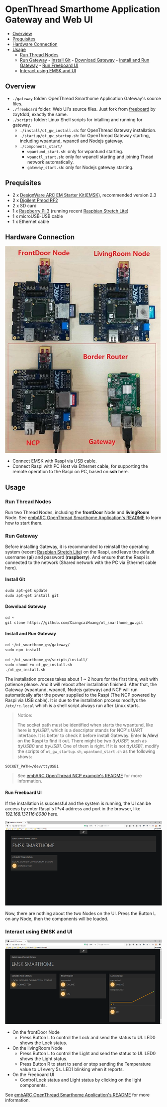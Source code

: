 # OpenThread Smarthome Application Gateway and Web UI

- [Overview](#overview)
- [Prequisites](#prequisites)
- [Hardware Connection](#hardware-connection)
- [Usage](#usage)
  - [Run Thread Nodes](#run-thread-nodes)
  - [Run Gateway](#run-gateway)
	    - [Install Git](#install-git)
	    - [Download Gateway](#download-gateway)
	    - [Install and Run Gateway](#intall-and-run-gateway)
	    - [Run Freeboard UI](#run-freeboard-ui)
  - [Interact using EMSK and UI](#interact-using-emsk-and-ui)

## Overview
- `./gateway` folder: OpenThread Smarthome Application Gateway's source files.
- `./freeboard` folder: Web UI's source files. Just fork from [freeboard][1] by zxytddd, exactly the same.
- `./scripts` folder: Linux Shell scripts for intalling and running for gateway.
	- `./install/ot_gw_install.sh`: for OpenThread Gateway installation.
	- `./startup/ot_gw_startup.sh`: for OpenThread Gateway starting, including wpantund, wpanctl and Nodejs gateway.
	- `./components_start/`
		- `wpantund_start.sh`: only for wpantund starting.
		- `wpanctl_start.sh`:  only for wpanctl starting and joining Thead network automatically.
		- `gateway_start.sh`:  only for Nodejs gateway starting.

## Prequisites
- 2 x [DesignWare ARC EM Starter Kit(EMSK)][2], recommended version 2.3
- 2 x [Digilent Pmod RF2][3]
- 2 x SD card
- 1 x [Raspberry Pi 3][4] (running recent [Raspbian Stretch Lite][5])
- 1 x microUSB-USB cable
- 1 x Ethernet cable

## Hardware Connection

![hardware_connection][30]

- Connect EMSK with Raspi via USB cable.
- Connect Raspi with PC Host via Ethernet cable, for supporting the remote operation to the Raspi on PC, based on **ssh** here.

## Usage
### Run Thread Nodes
Run two Thread Nodes, including the **frontDoor** Node and **livingRoom** Node. See [embARC OpenThread Smarthome Application's README][6] to learn how to start them.

### Run Gateway
Before installing Gateway, it is recommanded to reinstall the operating system (recent [Raspbian Stretch Lite][5]) on the Raspi, and leave the default username (**pi**) and password (**raspberry**). And ensure that the Raspi is connected to the network (Shared network with the PC via Ethernet cable here).

#### Install Git

	sudo apt-get update
	sudo apt-get install git

#### Download Gateway

	cd ~
	git clone https://github.com/XiangcaiHuang/ot_smarthome_gw.git

#### Install and Run Gateway

	cd ~/ot_smarthome_gw/gateway/
	sudo npm install

	cd ~/ot_smarthome_gw/scripts/install/
	sudo chmod +x ot_gw_install.sh
	./ot_gw_install.sh

The installation process takes about 1 ~ 2 hours for the first time, wait with patience please. And it will reboot after installation finished. After that, the Gateway (wpantund, wpanctl, Nodejs gateway) and NCP will run automatically after the power supplied to the Raspi (The NCP powered by Raspi via USB cable). It is due to the installation process modifys the `/etc/rc.local` which is a shell script always run after Linux starts.

> Notice: 
> 
> The socket path must be identified when starts the wpantund, like here is *ttyUSB1*, which is a descriptor stands for NCP's UART interface. It is better to check it before install Gateway. Enter **ls /dev/** on the Raspi to find it out. There might be two *ttyUSB**, such as *ttyUSB0* and *ttyUSB1*. One of them is right. If it is not *ttyUSB1*, modify the scripts of `ot_gw_startup.sh`, `wpantund_start.sh` as the following shows:
> 
	SOCKET_PATH=/dev/ttyUSB1
>
> See [embARC OpenThread NCP example's README][7] for more information.


#### Run Freeboard UI

If the installation is successful and the system is running, the UI can be access by enter Raspi's IPv4 address and port in the browser, like *192.168.137.116:8080* here.

![start_ui][31]

Now, there are nothing about the two Nodes on the UI. Press the Button L on any Node, then the components will be loaded.

### Interact using EMSK and UI

![running_ui][32]

- On the frontDoor Node
  - Press Button L to control the Lock and send the status to UI. LED0 shows the Lock status.
- On the livingRoom Node
  - Press Button L to control the Light and send the status to UI. LED0 shows the Light status.
  - Press Button R to start to send or stop sending the Temperature value to UI every 5s. LED1 blinking when it reports.
- On the Freeboard UI
  - Control Lock status and Light status by clicking on the light components.

See [embARC OpenThread Smarthome Application's README][6] for more information.


[1]: https://github.com/zxytddd/freeboard "freeboard"
[2]: https://www.synopsys.com/dw/ipdir.php?ds=arc_em_starter_kit "DesignWare ARC EM Starter Kit(EMSK)"
[3]: http://store.digilentinc.com/pmod-rf2-ieee-802-15-rf-transceiver/ "Digilent Pmod RF2"
[4]: https://www.raspberrypi.org/products/raspberry-pi-3-model-b/ "Raspberry Pi 3"
[5]: https://www.raspberrypi.org/downloads/raspbian/ "Raspbian Stretch Lite"
[6]: https://github.com/XiangcaiHuang/embarc_applications/blob/master/ot_smarthome_multinode/README.md "embARC OpenThread Smarthome Application's README"
[7]: https://github.com/foss-for-synopsys-dwc-arc-processors/embarc_osp/tree/master/example/baremetal/openthread/ncp "embARC OpenThread NCP example's README"

[30]: ./img/hardware_connection.jpg "hardware_connection"
[31]: ./img/start_ui.PNG "start_ui"
[32]: ./img/running_ui.PNG "running_ui"

